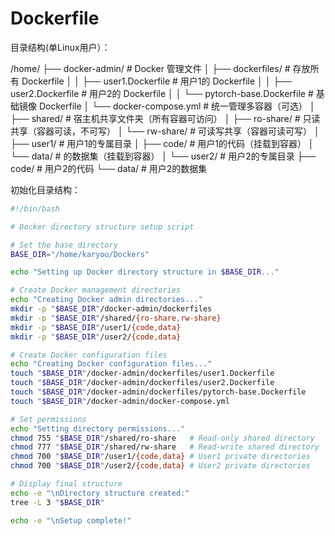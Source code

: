 # Dockerfile

目录结构(单Linux用户）：

/home/
├── docker-admin/               # Docker 管理文件
│   ├── dockerfiles/            # 存放所有 Dockerfile
│   │   ├── user1.Dockerfile    # 用户1的 Dockerfile
│   │   ├── user2.Dockerfile    # 用户2的 Dockerfile
│   │   └── pytorch-base.Dockerfile  # 基础镜像 Dockerfile
│   └── docker-compose.yml      # 统一管理多容器（可选）
│
├── shared/                     # 宿主机共享文件夹（所有容器可访问）
│   ├── ro-share/               # 只读共享（容器可读，不可写）
│   └── rw-share/               # 可读写共享（容器可读可写）
│
├── user1/                      # 用户1的专属目录
│   ├── code/                   # 用户1的代码（挂载到容器）
│   └── data/                   # 的数据集（挂载到容器）
│
└── user2/                      # 用户2的专属目录
    ├── code/                   # 用户2的代码
    └── data/                   # 用户2的数据集

初始化目录结构：

```sh
#!/bin/bash

# Docker directory structure setup script

# Set the base directory
BASE_DIR="/home/karyou/Dockers"

echo "Setting up Docker directory structure in $BASE_DIR..."

# Create Docker management directories
echo "Creating Docker admin directories..."
mkdir -p "$BASE_DIR"/docker-admin/dockerfiles
mkdir -p "$BASE_DIR"/shared/{ro-share,rw-share}
mkdir -p "$BASE_DIR"/user1/{code,data}
mkdir -p "$BASE_DIR"/user2/{code,data}

# Create Docker configuration files
echo "Creating Docker configuration files..."
touch "$BASE_DIR"/docker-admin/dockerfiles/user1.Dockerfile
touch "$BASE_DIR"/docker-admin/dockerfiles/user2.Dockerfile
touch "$BASE_DIR"/docker-admin/dockerfiles/pytorch-base.Dockerfile
touch "$BASE_DIR"/docker-admin/docker-compose.yml

# Set permissions
echo "Setting directory permissions..."
chmod 755 "$BASE_DIR"/shared/ro-share   # Read-only shared directory
chmod 777 "$BASE_DIR"/shared/rw-share   # Read-write shared directory
chmod 700 "$BASE_DIR"/user1/{code,data} # User1 private directories
chmod 700 "$BASE_DIR"/user2/{code,data} # User2 private directories

# Display final structure
echo -e "\nDirectory structure created:"
tree -L 3 "$BASE_DIR"

echo -e "\nSetup complete!"
```


